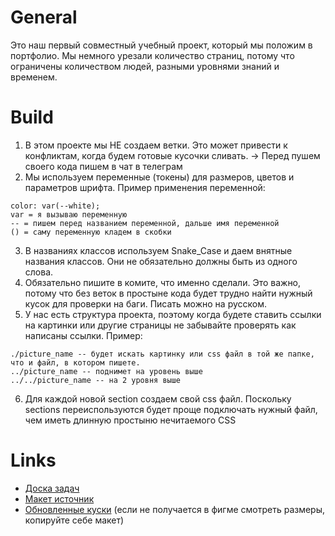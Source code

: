 # General

Это наш первый совместный учебный проект, который мы положим в портфолио. Мы немного урезали количество страниц, потому что ограничены количеством людей, разными уровнями знаний и временем.

# Build

1. В этом проекте мы НЕ создаем ветки. Это может привести к конфликтам, когда будем готовые кусочки сливать. → Перед пушем своего кода пишем в чат в телеграм
2. Мы используем переменные (токены) для размеров, цветов и параметров шрифта.
   Пример применения переменной:

```
color: var(--white);
var = я вызываю переменную
-- = пишем перед названием переменной, дальше имя переменной
() = саму переменную кладем в скобки
```

3. В названиях классов используем Snake_Case и даем внятные названия классов. Они не обязательно должны быть из одного слова.
4. Обязательно пишите в комите, что именно сделали. Это важно, потому что без веток в простыне кода будет трудно найти нужный кусок для проверки на баги. Писать можно на русском.
5. У нас есть структура проекта, поэтому когда будете ставить ссылки на картинки или другие страницы не забывайте проверять как написаны ссылки. Пример:

```
./picture_name -- будет искать картинку или css файл в той же папке, что и файл, в котором пишете.
../picture_name -- поднимет на уровень выше
../../picture_name -- на 2 уровня выше
```

6. Для каждой новой section создаем свой css файл. Поскольку sections переиспользуются будет проще подключать нужный файл, чем иметь длинную простыню нечитаемого CSS

# Links

-   [Доска задач](https://belporibet.kaiten.ru/space/492338)
-   [Макет источник](<https://www.figma.com/design/hKqOPuXfXYoiC3up37VkCn/AI-Blog-Website-UI-Template---Dark-Theme-%7C-Produce-UI-(Community)?node-id=18-214&node-type=canvas&t=QINBsGvrJXzjRtJm-0>)
-   [Обновленные куски](https://www.figma.com/design/elRFKEp0pxrQtcKFwgWaYF/Redesigned-AI-website?node-id=0-1&t=dPT1LBuQMPoFQRuN-1) (если не получается в фигме смотреть размеры, копируйте себе макет)
